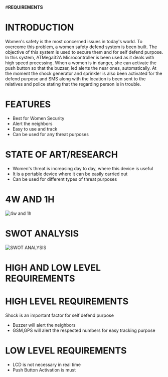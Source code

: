 #**REQUIREMENTS**
# **INTRODUCTION**
Women's safety is the most concerned issues in today's world. To overcome this problem, a women safety defend system is been built. The objective of this system is used to secure them and for self defend purpose. In this system, ATMega32A Microcontroller is been used as it deals with high speed processing. When a women is in danger, she can activate the push button so that the buzzer, led alerts the near ones, automatically. At the moment the shock generator and sprinkler is also been activated for the defend purpose and SMS along with the location is been sent to the relatives and police stating that the regarding person is in trouble.
# **FEATURES**
- Best for Women Security
- Alert the neighbors
- Easy to use and track
- Can be used for any threat purposes
# **STATE OF ART/RESEARCH**
- Women's threat is increasing day to day, where this device is useful
- It is a portable device where it can be easily carried out
- Can be used for different types of threat purposes
# **4W AND 1H**
![4w and 1h](https://user-images.githubusercontent.com/94182282/142768332-502ffa68-b541-4f2c-bda4-a78a5590d303.png)
# **SWOT ANALYSIS**
![SWOT ANALYSIS](https://user-images.githubusercontent.com/94182282/142774365-d8acf0b3-2ad6-403b-9f74-ce9cc142e2e0.png)
# **HIGH AND LOW LEVEL REQUIREMENTS**
# **HIGH LEVEL REQUIREMENTS**
Shock is an important factor for self defend purpose
- Buzzer will alert the neighbors
- GSM,GPS will alert the respected numbers for easy tracking purpose
# **LOW LEVEL REQUIREMENTS**
- LCD is not necessary in real time
- Push Button Activation is must
